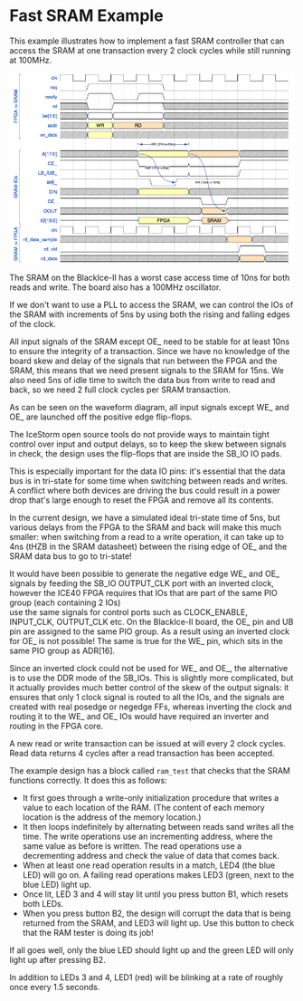 
# Fast SRAM Example

This example illustrates how to implement a fast SRAM controller that can access the SRAM at one
transaction every 2 clock cycles while still running at 100MHz.

![SRAM waveforms](waveforms.png)

The SRAM on the BlackIce-II has a worst case access time of 10ns for both reads and write. The board also has a 100MHz
oscillator.

If we don't want to use a PLL to access the SRAM, we can control the IOs of the SRAM with increments of 5ns
by using both the rising and falling edges of the clock.

All input signals of the SRAM except OE_ need to be stable for at least 10ns to ensure the integrity of a 
transaction. Since we have no knowledge of the board skew and delay of the signals that run between the FPGA and the
SRAM, this means that we need present signals to the SRAM for 15ns. We also need 5ns of idle time to switch
the data bus from write to read and back, so we need 2 full clock cycles per SRAM transaction.

As can be seen on the waveform diagram, all input signals except WE_ and OE_ are launched off the positive edge flip-flops.

The IceStorm open source tools do not provide ways to maintain tight control over input and output delays, so to keep the
skew between signals in check, the design uses the flip-flops that are inside the SB\_IO IO pads.

This is especially important for the data IO pins: it's essential that the data bus is in tri-state for some time when
switching between reads and writes. A conflict where both devices are driving the bus could result in a power drop that's 
large enough to reset the FPGA and remove all its contents. 

In the current design, we have a simulated ideal tri-state time of 5ns, but various delays from the 
FPGA to the SRAM and back will make this much smaller: when switching from a read to a write operation, it can 
take up to 4ns (tHZB in the SRAM datasheet) between the rising edge of OE_ and the SRAM data bus to go to tri-state!

It would have been possible to generate the negative edge WE_ and OE_ signals by feeding the SB\_IO OUTPUT\_CLK port with
an inverted clock, however the ICE40 FPGA requires that IOs that are part of the same PIO group (each containing 2 IOs)  
use the same signals for control ports such as CLOCK\_ENABLE, INPUT\_CLK, OUTPUT\_CLK etc. On the BlackIce-II board, the OE_ pin 
and UB pin are assigned to the same PIO group. As a result using an inverted clock for OE_ is not possible! The same is true 
for the WE_ pin, which sits in the same PIO group as ADR[16].

Since an inverted clock could not be used for WE_ and OE_, the alternative is to use the DDR mode of the SB_IOs. This is 
slightly more complicated, but it actually provides much better control of the skew of the output signals: it ensures
that only 1 clock signal is routed to all the IOs, and the signals are created with real posedge or negedge FFs, whereas 
inverting the clock and routing it to the WE_ and OE_ IOs would have required an inverter and routing in the FPGA core.

A new read or write transaction can be issued at will every 2 clock cycles. Read data returns 4 cycles after a read
transaction has been accepted.

The example design has a block called ```ram_test``` that checks that the SRAM functions correctly. It does this as follows:
* It first goes through a write-only initialization procedure that writes a value to each location of the RAM. (The content
  of each memory location is the address of the memory location.)
* It then loops indefinitely by alternating between reads sand writes all the time. The write operations use an incrementing
  address, where the same value as before is written. The read operations use a decrementing address and check the value of 
  data that comes back.
* When at least one read operation results in a match, LED4 (the blue LED) will go on.
  A failing read operations makes LED3 (green, next to the blue LED) light up.
* Once lit, LED 3 and 4 will stay lit until you press button B1, which resets both LEDs.
* When you press button B2, the design will corrupt the data that is being returned from the SRAM, and LED3 will light up. 
  Use this button to check that the RAM tester is doing its job!

If all goes well, only the blue LED should light up and the green LED will only light up after pressing B2.

In addition to LEDs 3 and 4, LED1 (red) will be blinking at a rate of roughly once every 1.5 seconds.

